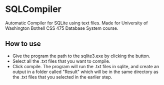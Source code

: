 # SQLCompiler
Automatic Compiler for SQLite using text files.
Made for University of Washington Bothell CSS 475 Database System course.

## How to use
- Give the program the path to the sqlite3.exe by clicking the button.
- Select all the .txt files that you want to compile.
- Click compile. The program will run the .txt files in sqlite, and create an output in a folder called "Result" which will be in the same directory as the .txt files that you selected in the earlier step.
